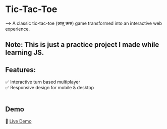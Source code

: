 # Tic-Tac-Toe

--> A classic tic-tac-toe (आलु क्रस) game transformed into an interactive web experience.

## Note: This is just a practice project I made while learning JS.

## Features:
✅ Interactive turn based multiplayer <br>
✅ Responsive design for mobile & desktop <br>
<br>
## Demo  
🔗 [Live Demo](https://aalucrossgame.netlify.app)  

